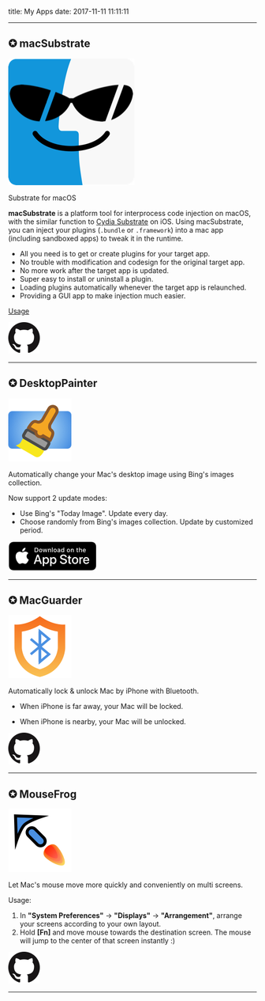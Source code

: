 title: My Apps
date: 2017-11-11 11:11:11

-----

## ✪ macSubstrate

![macSubstrate](/apps/macSubstrate.png)

Substrate for macOS

**macSubstrate** is a platform tool for interprocess code injection on macOS, with the similar function to [Cydia Substrate](http://www.cydiasubstrate.com/) on iOS. Using macSubstrate, you can inject your plugins (`.bundle` or `.framework`) into a mac app (including sandboxed apps) to tweak it in the runtime.

* All you need is to get or create plugins for your target app.
* No trouble with modification and codesign for the original target app.
* No more work after the target app is updated.
* Super easy to install or uninstall a plugin.
* Loading plugins automatically whenever the target app is relaunched.
* Providing a GUI app to make injection much easier.

[Usage](https://github.com/wzqcongcong/macSubstrate/blob/master/README.md)

[![Download Latest Release](/apps/GitHub.png)](https://github.com/wzqcongcong/macSubstrate/releases/latest)

-----

## ✪ DesktopPainter

![DesktopPainter](/apps/DesktopPainter.png)

Automatically change your Mac's desktop image using Bing's images collection.

Now support 2 update modes:

* Use Bing's "Today Image". Update every day.
* Choose randomly from Bing's images collection. Update by customized period.

[![Download Latest Release](/apps/AppStore.png)](https://itunes.apple.com/cn/app/desktoppainter-automatically-update-wallpapers/id1217834278?l=en&mt=12)

-----

## ✪ MacGuarder

![MacGuarder](/apps/MacGuarder.png)

Automatically lock & unlock Mac by iPhone with Bluetooth.

* When iPhone is far away, your Mac will be locked.

* When iPhone is nearby, your Mac will be unlocked.

[![Download Latest Release](/apps/GitHub.png)](https://github.com/wzqcongcong/MacGuarder/releases/download/1.0/MacGuarder.app.zip)

-----

## ✪ MouseFrog

![MouseFrog](/apps/MouseFrog.png)

Let Mac's mouse move more quickly and conveniently on multi screens.

Usage:

1. In **"System Preferences"** -> **"Displays"** -> **"Arrangement"**, arrange your screens according to your own layout.
2. Hold **[Fn]** and move mouse towards the destination screen. The mouse will jump to the center of that screen instantly :)

[![Download Latest Release](/apps/GitHub.png)](https://github.com/wzqcongcong/MouseFrog/releases/download/1.1/MouseFrog.app.zip)

-----
